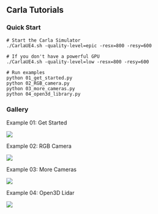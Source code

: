 ## Carla Tutorials


### Quick Start

```
# Start the Carla Simulator
./CarlaUE4.sh -quality-level=epic -resx=800 -resy=600

# If you don't have a powerful GPU
./CarlaUE4.sh -quality-level=low -resx=800 -resy=600

# Run examples
python 01_get_started.py
python 02_RGB_camera.py
python 03_more_cameras.py
python 04_open3d_library.py
```

### Gallery

Example 01: Get Started

![](docs/01_get_started.gif)

Example 02: RGB Camera

![](docs/02_RGB_camera.gif)

Example 03: More Cameras

![](docs/03_more_cameras.gif)

Example 04: Open3D Lidar

![](docs/04_open3d_lidar.gif)
